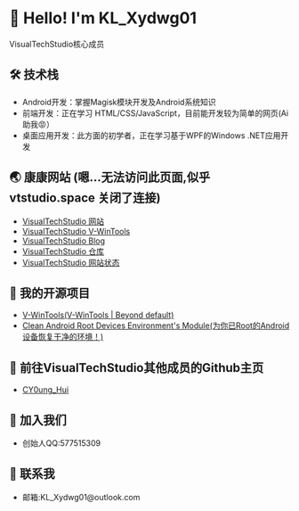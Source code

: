 <!DOCTYPE html>
<html lang="zh-CN">

<head>
  <meta charset="UTF-8">
</head>

<body>
  <div class="section">
    <h1>👋 Hello! I'm KL_Xydwg01</h1>
    <p>VisualTechStudio核心成员</p >
  </div>

  <div class="section">
    <h2>🛠️ 技术栈</h2>
    <ul>
      <li>Android开发：掌握Magisk模块开发及Android系统知识</li>
      <li>前端开发：正在学习 HTML/CSS/JavaScript，目前能开发较为简单的网页(Ai助我😡）</del></li>
      <li>桌面应用开发：此方面的初学者，正在学习基于WPF的Windows .NET应用开发</li>
    </ul>
  </div>

   <div class="section">
    <h2>🌏 康康网站 (嗯…无法访问此页面,似乎 vtstudio.space 关闭了连接)</h2>
    <ul>
      <li>
        <a href=" ">VisualTechStudio 网站 </a >
      </li>
      <li>
        <a href="https://V-WinTools.VTStudio.space">VisualTechStudio V-WinTools </a >
      </li>
      <li>
        <a href="https://home.VTStudio.space">VisualTechStudio Blog </a >
      </li>
      <li>
        <a href="https://cloud.VTStudio.space">VisualTechStudio 仓库 </a >
      </li>
       <li>
        <a href="https://status.VTStudio.space">VisualTechStudio 网站状态 </a >
      </li>
    </ul>
  </div>

  <div class="section">
    <h2>🌟 我的开源项目</h2>
    <ul>
      <li>
        <a href="https://github.com/KLXydwg01/V-WinTools">V-WinTools(V-WinTools | Beyond default)</a >
      </li>
      <li>
        <a href="https://github.com/KLXydwg01/Clean-AndroidRootDevices-Environment-s-Module">Clean Android Root Devices Environment's Module(为你已Root的Android设备恢复干净的环境！)</a >
     </li>
    </ul>
  </div>

   <div class="section">
    <h2>🔞 前往VisualTechStudio其他成员的Github主页</h2>
    <ul>
      <li>
        <a href="https://github.com/CY0ungHui">CY0ung_Hui</a >
      </li>
    </ul>
  </div>


  <div class="section">
    <h2>👥 加入我们</h2>
    <ul>
      <li>创始人QQ:577515309</li>
    </ul>
  </div>

 <div class="section">
    <h2>📮 联系我</h2>
    <ul>
      <li>邮箱:KL_Xydwg01@outlook.com</li>
   </ul>
</body>

</html>
